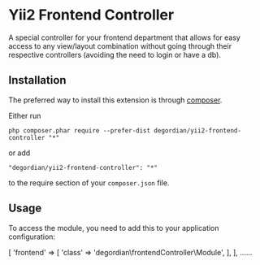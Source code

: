 Yii2 Frontend Controller
========================
A special controller for your frontend department that allows for easy access to any view/layout combination without going through their respective controllers (avoiding the need to login or have a db).

Installation
------------

The preferred way to install this extension is through [composer](http://getcomposer.org/download/).

Either run

```
php composer.phar require --prefer-dist degordian/yii2-frontend-controller "*"
```

or add

```
"degordian/yii2-frontend-controller": "*"
```

to the require section of your `composer.json` file.


Usage
-----

To access the module, you need to add this to your application configuration:


<?php
    ......
    'modules' => [
        'frontend' => [
            'class' => 'degordian\frontendController\Module',
        ],
    ],
    ......

